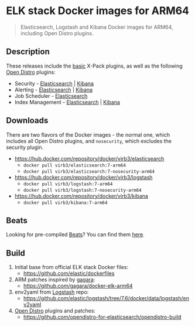 # ELK stack Docker images for ARM64
> Elasticsearch, Logstash and Kibana Docker images for ARM64, including Open Distro plugins.

## Description
These releases include the [basic](https://www.elastic.co/subscriptions) X-Pack plugins, as well as the following [Open Distro](https://opendistro.github.io/for-elasticsearch/) plugins:
- Security - [Elasticsearch](https://github.com/opendistro-for-elasticsearch/security) | [Kibana](https://github.com/opendistro-for-elasticsearch/security-kibana-plugin)
- Alerting - [Elasticsearch](https://github.com/opendistro-for-elasticsearch/alerting) | [Kibana](https://github.com/opendistro-for-elasticsearch/alerting-kibana-plugin)
- Job Scheduler - [Elasticsearch](https://github.com/opendistro-for-elasticsearch/job-scheduler)
- Index Management - [Elasticsearch](https://github.com/opendistro-for-elasticsearch/index-management) | [Kibana](https://github.com/opendistro-for-elasticsearch/index-management-kibana-plugin)

## Downloads
There are two flavors of the Docker images - the normal one, which includes all Open Distro plugins, and `nosecurity`, which excludes the security plugin.

- https://hub.docker.com/repository/docker/virb3/elasticsearch
  - `docker pull virb3/elasticsearch:7-arm64`
  - `docker pull virb3/elasticsearch:7-nosecurity-arm64`
- https://hub.docker.com/repository/docker/virb3/logstash
  - `docker pull virb3/logstash:7-arm64`
  - `docker pull virb3/logstash:7-nosecurity-arm64`
- https://hub.docker.com/repository/docker/virb3/kibana
  - `docker pull virb3/kibana:7-arm64`

## Beats
Looking for pre-compiled [Beats](https://www.elastic.co/beats/)? You can find them [here](https://github.com/ViRb3/beats/releases/latest).

## Build
1. Initial base from official ELK stack Docker files:
   - https://github.com/elastic/dockerfiles
2. ARM patches inspired by [gagara](https://github.com/gagara):
   - https://github.com/gagara/docker-elk-arm64
3. env2yaml from [Logstash](https://github.com/elastic/logstash) repo:
   - https://github.com/elastic/logstash/tree/7.6/docker/data/logstash/env2yaml
4. [Open Distro](https://opendistro.github.io/for-elasticsearch/) plugins and patches:
   - https://github.com/opendistro-for-elasticsearch/opendistro-build

